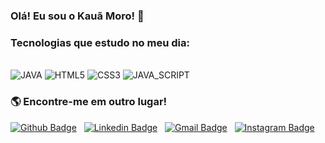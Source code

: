 ### Olá! Eu sou o Kauã Moro! 🤙


### Tecnologias que estudo no meu dia:

<div style="display: inline_block"><br/>
    <img alt="JAVA"src="https://img.shields.io/badge/Java-ED8B00?style=for-the-badge&logo=java&logoColor=white">
    <img alt="HTML5"src="https://img.shields.io/badge/HTML5-E34F26?style=for-the-badge&logo=html5&logoColor=white">
    <img alt="CSS3"src="https://img.shields.io/badge/CSS3-1572B6?style=for-the-badge&logo=css3&logoColor=white">
    <img alt="JAVA_SCRIPT"src="https://img.shields.io/badge/JavaScript-F7DF1E?style=for-the-badge&logo=javascript&logoColor=black">
</div>


### 🌎 Encontre-me em outro lugar!
[![Github Badge](https://img.shields.io/badge/-Github-000?style=flat-square&logo=Github&logoColor=white&link=https://github.com/DevMor0)](https://github.com/DevMor0) &nbsp;
[![Linkedin Badge](https://img.shields.io/badge/-LinkedIn-blue?style=flat-square&logo=Linkedin&logoColor=white&link=https://linkedin.com/in/kaua-moro)](https://linkedin.com/in/kaua-moro) &nbsp;
[![Gmail Badge](https://img.shields.io/badge/-Gmail-c14438?style=flat-square&logo=Gmail&logoColor=white&link=mailto:kauamoro23@gmail.com)](mailto:kauamoro@gmail.com) &nbsp;
[![Instagram Badge](https://img.shields.io/badge/-Instagram-E1306C?style=flat-square&labelColor=E1306C&logo=instagram&logoColor=white&link=https://www.instagram.com/kaua_moro/)](https://www.instagram.com/kaua_moro/)
